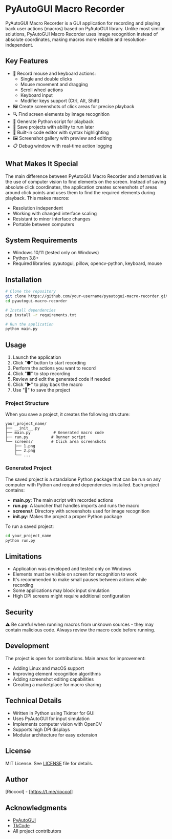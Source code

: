 # PyAutoGUI Macro Recorder

PyAutoGUI Macro Recorder is a GUI application for recording and playing back user actions (macros) based on PyAutoGUI library. Unlike most similar solutions, PyAutoGUI Macro Recorder uses image recognition instead of absolute coordinates, making macros more reliable and resolution-independent.

## Key Features

- 🎥 Record mouse and keyboard actions:
  - Single and double clicks
  - Mouse movement and dragging
  - Scroll wheel actions
  - Keyboard input
  - Modifier keys support (Ctrl, Alt, Shift)
- 🖼️ Create screenshots of click areas for precise playback
- 🔍 Find screen elements by image recognition
- 📝 Generate Python script for playback
- 💾 Save projects with ability to run later
- 🎨 Built-in code editor with syntax highlighting
- 🖼️ Screenshot gallery with preview and editing
- 📋 Debug window with real-time action logging

## What Makes It Special

The main difference between PyAutoGUI Macro Recorder and alternatives is the use of computer vision to find elements on the screen. Instead of saving absolute click coordinates, the application creates screenshots of areas around click points and uses them to find the required elements during playback. This makes macros:

- Resolution independent
- Working with changed interface scaling
- Resistant to minor interface changes
- Portable between computers

## System Requirements

- Windows 10/11 (tested only on Windows)
- Python 3.8+
- Required libraries: pyautogui, pillow, opencv-python, keyboard, mouse

## Installation

```bash
# Clone the repository
git clone https://github.com/your-username/pyautogui-macro-recorder.git
cd pyautogui-macro-recorder

# Install dependencies
pip install -r requirements.txt

# Run the application
python main.py
```

## Usage

1. Launch the application
2. Click "●" button to start recording
3. Perform the actions you want to record
4. Click "■" to stop recording
5. Review and edit the generated code if needed
6. Click "▶" to play back the macro
7. Use "💾" to save the project

### Project Structure

When you save a project, it creates the following structure:

```
your_project_name/
├── __init__.py
├── main.py          # Generated macro code
├── run.py          # Runner script
└── screens/        # Click area screenshots
    ├── 1.png
    ├── 2.png
    └── ...
```

### Generated Project

The saved project is a standalone Python package that can be run on any computer with Python and required dependencies installed. Each project contains:

- **main.py**: The main script with recorded actions
- **run.py**: A launcher that handles imports and runs the macro
- **screens/**: Directory with screenshots used for image recognition
- **__init__.py**: Makes the project a proper Python package

To run a saved project:
```bash
cd your_project_name
python run.py
```

## Limitations

- Application was developed and tested only on Windows
- Elements must be visible on screen for recognition to work
- It's recommended to make small pauses between actions while recording
- Some applications may block input simulation
- High DPI screens might require additional configuration

## Security

⚠️ Be careful when running macros from unknown sources - they may contain malicious code. Always review the macro code before running.

## Development

The project is open for contributions. Main areas for improvement:

- Adding Linux and macOS support
- Improving element recognition algorithms
- Adding screenshot editing capabilities
- Creating a marketplace for macro sharing

## Technical Details

- Written in Python using Tkinter for GUI
- Uses PyAutoGUI for input simulation
- Implements computer vision with OpenCV
- Supports high DPI displays
- Modular architecture for easy extension

## License

MIT License. See [LICENSE](LICENSE) file for details.

## Author

[Riocool] - [https://t.me/riocool]

## Acknowledgments

- [PyAutoGUI](https://github.com/asweigart/pyautogui)
- [TkCode](https://github.com/username/tkcode)
- All project contributors
